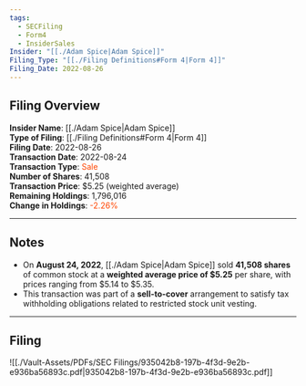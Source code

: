 ```yaml
---
tags:
  - SECFiling
  - Form4
  - InsiderSales
Insider: "[[./Adam Spice|Adam Spice]]"
Filing_Type: "[[./Filing Definitions#Form 4|Form 4]]"
Filing_Date: 2022-08-26
---
```

## Filing Overview

**Insider Name**: [[./Adam Spice|Adam Spice]]  
**Type of Filing**: [[./Filing Definitions#Form 4|Form 4]]  
**Filing Date**: 2022-08-26  
**Transaction Date**: 2022-08-24  
**Transaction Type**: <span style="color:orangered">Sale</span>  
**Number of Shares**: 41,508  
**Transaction Price**: $5.25 (weighted average)  
**Remaining Holdings**: 1,796,016  
**Change in Holdings**: <span style="color:orangered">-2.26%</span>  

---

## Notes

- On **August 24, 2022**, [[./Adam Spice|Adam Spice]] sold **41,508 shares** of common stock at a **weighted average price of $5.25** per share, with prices ranging from $5.14 to $5.35.
- This transaction was part of a **sell-to-cover** arrangement to satisfy tax withholding obligations related to restricted stock unit vesting.

---

## Filing

![[./Vault-Assets/PDFs/SEC Filings/935042b8-197b-4f3d-9e2b-e936ba56893c.pdf|935042b8-197b-4f3d-9e2b-e936ba56893c.pdf]]
